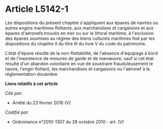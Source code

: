 # Article L5142-1

Les dispositions du présent chapitre s'appliquent aux épaves de navires ou autres engins maritimes flottants, aux
marchandises et cargaisons et aux épaves d'aéronefs trouvés en mer ou sur le littoral maritime, à l'exclusion des épaves
soumises au régime des biens culturels maritimes fixé par les dispositions du chapitre II du titre III du livre V du code du
patrimoine.

L'état d'épave résulte de la non-flottabilité, de l'absence d'équipage à bord et de l'inexistence de mesures de garde et de
manœuvre, sauf si cet état résulte d'un abandon volontaire en vue de soustraire frauduleusement le navire, l'engin flottant,
les marchandises et cargaisons ou l'aéronef à la réglementation douanière.

**Liens relatifs à cet article**

_Cité par_:

  - Arrêté du 23 février 2018 (V)

_Codifié par_:

  - Ordonnance n°2010-1307 du 28 octobre 2010 - art. (V)
